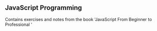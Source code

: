 ## JavaScript Programming   

Contains exercises and notes from the book 'JavaScript From Beginner to Professional '
